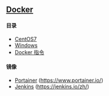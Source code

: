 ## [Docker](https://www.docker.com/)

#### 目录
* [CentOS7](./Linux)
* [Windows](./Windows)
* [Docker 指令](./Command)

#### 镜像
* [Portainer](./Resources/Portainer) (<https://www.portainer.io/>)
* [Jenkins](./Resources/Jenkins) (<https://jenkins.io/zh/>)